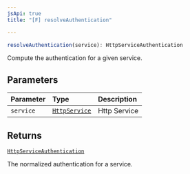 ```yaml
---
jsApi: true
title: "[F] resolveAuthentication"

---
```

```ts
resolveAuthentication(service): HttpServiceAuthentication
```

Compute the authentication for a given service.

## Parameters

| Parameter | Type | Description |
| :------ | :------ | :------ |
| `service` | [`HttpService`](../interfaces/HttpService.md) | Http Service |

## Returns

[`HttpServiceAuthentication`](../interfaces/HttpServiceAuthentication.md)

The normalized authentication for a service.
